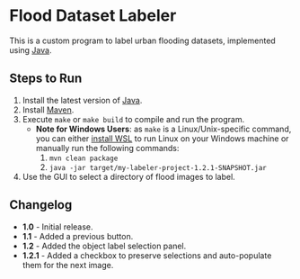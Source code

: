 # Flood Dataset Labeler

This is a custom program to label urban flooding datasets, implemented using [Java](https://www.java.com/en/).

## Steps to Run

1. Install the latest version of [Java](https://www.oracle.com/java/technologies/downloads/).
2. Install [Maven](https://maven.apache.org/install.html).
3. Execute `make` or `make build` to compile and run the program.
   * **Note for Windows Users**: as `make` is a Linux/Unix-specific command, you can either [install WSL](https://learn.microsoft.com/en-us/windows/wsl/install) to run Linux on your Windows machine or manually run the following commands:
       1. `mvn clean package`
       2. `java -jar target/my-labeler-project-1.2.1-SNAPSHOT.jar`
4. Use the GUI to select a directory of flood images to label.

## Changelog

- **1.0** - Initial release.
- **1.1** - Added a previous button.
- **1.2** - Added the object label selection panel.
- **1.2.1** - Added a checkbox to preserve selections and auto-populate them for the next image.